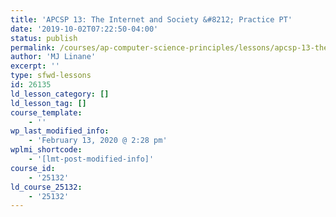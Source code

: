 ```yaml
---
title: 'APCSP 13: The Internet and Society &#8212; Practice PT'
date: '2019-10-02T07:22:50-04:00'
status: publish
permalink: /courses/ap-computer-science-principles/lessons/apcsp-13-the-internet-and-society-practice-pt
author: 'MJ Linane'
excerpt: ''
type: sfwd-lessons
id: 26135
ld_lesson_category: []
ld_lesson_tag: []
course_template:
    - ''
wp_last_modified_info:
    - 'February 13, 2020 @ 2:28 pm'
wplmi_shortcode:
    - '[lmt-post-modified-info]'
course_id:
    - '25132'
ld_course_25132:
    - '25132'
---
```

<!DOCTYPE html PUBLIC "-//W3C//DTD HTML 4.0 Transitional//EN" "http://www.w3.org/TR/REC-html40/loose.dtd">
<?xml encoding="UTF-8">

